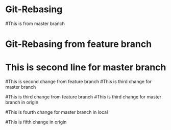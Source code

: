 # Git-Rebasing
#This is from master branch
# Git-Rebasing from feature branch
# This is second line for master branch
#This is second change from feature branch
#This is third change for master branch


#This is third change from feature branch
#This is third change for master branch in origin 

#This is fourth change for master branch in local







#This is fifth change in origin 

